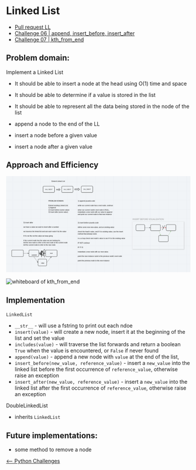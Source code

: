 # Linked List

* [Pull request LL](https://github.com/skrambelled/data-structures-and-algorithms/pull/21)
* [Challenge 06 |  append, insert_before, insert_after](https://github.com/skrambelled/data-structures-and-algorithms/pull/22)
* [Challenge 07 | kth_from_end](https://github.com/skrambelled/data-structures-and-algorithms/pull/25)

## Problem domain:

Implement a Linked List

* It should be able to insert a node at the head using O(1) time and space
* It should be able to determine if a value is stored in the list
* It should be able to represent all the data being stored in the node of the list

* append a node to the end of the LL
* insert a node before a given value
* insert a node after a given value

## Approach and Efficiency

![whiteboard of insert](LL_insert_before_after.png)

![whiteboard of kth_from_end](LL_nth_valye.png)

## Implementation

`LinkedList`

* `__str__` - will use a fstring to print out each ndoe
* `insert(value)` - will create a new node, insert it at the beginning of the list and set the value
* `includes(value)` - will traverse the list forwards and return a boolean `True` when the value is encountered, or `False` if never found
* `append(value)` - append a new node with `value` at the end of the list,
* `insert_before(new_value, reference_value)` - insert a `new_value` into the linked list before the first occurrence of `reference_value`, otherwise raise an exception
* `insert_after(new_value, reference_value)` - insert a `new_value` into the linked list after the first occurrence of `reference_value`, otherwise raise an exception

DoubleLinkedList

* inherits `LinkedList`

## Future implementations:

* some method to remove a node

[<-- Python Challenges](../README.md)
